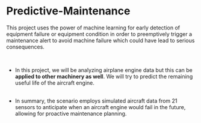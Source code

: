 # Predictive-Maintenance
This project uses the power of machine learning for early detection of equipment failure or equipment condition in order to preemptively trigger a maintenance alert to avoid machine failure which could have lead to serious consequences.

</br> 

* In this project, we will be analyzing airplane engine data but this can be <b>applied to other machinery as well</b>. We will try to predict the remaining useful life of the aircraft engine.</br></br>

* In summary, the scenario employs simulated aircraft data from 21 sensors to anticipate when an aircraft engine would fail in the future, allowing for proactive maintenance planning.
